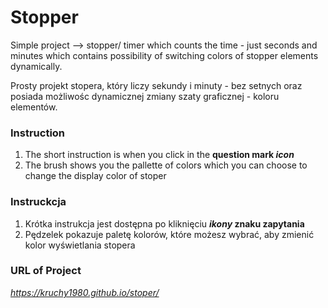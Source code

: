# Stopper
Simple project --> stopper/ timer which counts the time - just seconds and minutes which contains possibility of switching colors of stopper elements dynamically.

Prosty projekt stopera, który liczy sekundy i minuty - bez setnych oraz posiada możliwośc dynamicznej zmiany szaty graficznej - koloru elementów.

### Instruction
1. The short instruction is when you click in the **question mark _icon_**
2. The brush shows you the pallette of colors which you can choose to change the display color of stoper

### Instruckcja

1. Krótka instrukcja jest dostępna po kliknięciu **_ikony_ znaku zapytania**
2. Pędzelek pokazuje paletę kolorów, które możesz wybrać, aby zmienić kolor wyświetlania stopera


### URL of Project
_https://kruchy1980.github.io/stoper/_

